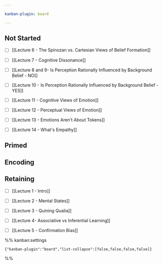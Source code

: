 ```yaml
---

kanban-plugin: board

---
```


## Not Started

- [ ] [[Lecture 6 - The Spinozan vs. Cartesian Views of Belief Formation]]
- [ ] [[Lecture 7 - Cognitive Dissonance]]
- [ ] [[Lecture 8 and 9- Is Perception Rationally Influenced by Background Belief - NO]]
- [ ] [[Lecture 10  - Is Perception Rationally Influenced by Background Belief - YES]]
- [ ] [[Lecture 11 - Cognitive Views of Emotion]]
- [ ] [[Lecture 12 - Perceptual Views of Emotion]]
- [ ] [[Lecture 13 - Emotions Aren’t About Tokens]]
- [ ] [[Lecture 14 - What's Empathy]]


## Primed



## Encoding



## Retaining

- [ ] [[Lecture 1 - Intro]]
- [ ] [[Lecture 2 - Mental States]]
- [ ] [[Lecture 3 - Quining Qualia]]
- [ ] [[Lecture 4- Associative vs Inferential Learning]]
- [ ] [[Lecture 5 - Confirmation Bias]]




%% kanban:settings
```
{"kanban-plugin":"board","list-collapse":[false,false,false,false]}
```
%%